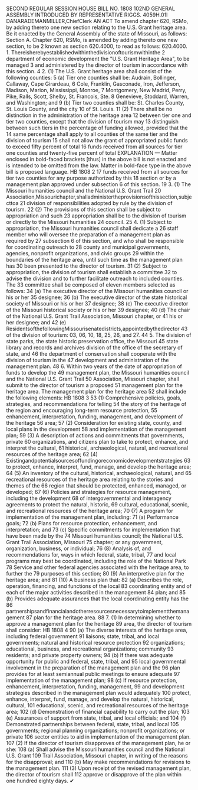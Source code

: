 SECOND REGULAR SESSION
HOUSE BILL NO. 1808
102ND GENERAL ASSEMBLY
INTRODUCED BY REPRESENTATIVE RIGGS.
4059H.01I DANARADEMANMILLER,ChiefClerk
AN ACT
To amend chapter 620, RSMo, by adding thereto one new section relating to the U.S. Grant
heritage area.
Be it enacted by the General Assembly of the state of Missouri, as follows:
Section A. Chapter 620, RSMo, is amended by adding thereto one new section, to be
2 known as section 620.4000, to read as follows:
620.4000. 1. Thereisherebyestablishedwithinthedivisionoftourismwithinthe
2 department of economic development the "U.S. Grant Heritage Area", to be managed
3 and administered by the director of tourism in accordance with this section.
4 2. (1) The U.S. Grant heritage area shall consist of the following counties:
5 (a) Tier one counties shall be: Audrain, Bollinger, Callaway, Cape Girardeau,
6 Cole, Franklin, Gasconade, Iron, Jefferson, Madison, Marion, Mississippi, Monroe,
7 Montgomery, New Madrid, Perry, Pike, Ralls, Scott, Shelby, St. Francois, Ste.
8 Genevieve, Stoddard, Warren, and Washington; and
9 (b) Tier two counties shall be: St. Charles County, St. Louis County, and the city
10 of St. Louis.
11 (2) There shall be no distinction in the administration of the heritage area
12 between tier one and tier two counties, except that the division of tourism may
13 distinguish between such tiers in the percentage of funding allowed, provided that the
14 same percentage shall apply to all counties of the same tier and the division of tourism
15 shall not allow the grant of appropriated public funds to exceed fifty percent of total
16 funds received from all sources for tier one counties and twenty-five percent of total
EXPLANATION — Matter enclosed in bold-faced brackets [thus] in the above bill is not enacted and is
intended to be omitted from the law. Matter in bold-face type in the above bill is proposed language.
HB 1808 2
17 funds received from all sources for tier two counties for any purpose authorized by this
18 section or by a management plan approved under subsection 6 of this section.
19 3. (1) The Missouri humanities council and the National U.S. Grant Trail
20 Association,Missourichapter,shalladministertheprovisionsofthissection,subjecttoa
21 division of responsibilities adopted by rule by the division of tourism.
22 (2) The provisions of this section shall be subject to appropriation and such
23 appropriation shall be to the division of tourism or directly to the Missouri humanities
24 council.
25 4. (1) Subject to appropriation, the Missouri humanities council shall dedicate a
26 staff member who will oversee the preparation of a management plan as required by
27 subsection 6 of this section, and who shall be responsible for coordinating outreach to
28 county and municipal governments, agencies, nonprofit organizations, and civic groups
29 within the boundaries of the heritage area, until such time as the management plan has
30 been presented to the director of tourism.
31 (2) Subject to appropriation, the division of tourism shall establish a committee
32 to advise the division and to further facilitate outreach to included counties. The
33 committee shall be composed of eleven members selected as follows:
34 (a) The executive director of the Missouri humanities council or his or her
35 designee;
36 (b) The executive director of the state historical society of Missouri or his or her
37 designee;
38 (c) The executive director of the Missouri historical society or his or her
39 designee;
40 (d) The chair of the National U.S. Grant Trail Association, Missouri chapter, or
41 his or her designee; and
42 (e) ResidentsofthefollowingMissourisenatedistricts,appointedbythedirector
43 of the division of tourism: 03, 06, 10, 18, 25, 26, and 27.
44 5. The division of state parks, the state historic preservation office, the Missouri
45 state library and records and archives division of the office of the secretary of state, and
46 the department of conservation shall cooperate with the division of tourism in the
47 development and administration of the management plan.
48 6. Within two years of the date of appropriation of funds to develop the
49 management plan, the Missouri humanities council and the National U.S. Grant Trail
50 Association, Missouri chapter, shall submit to the director of tourism a proposed
51 management plan for the heritage area. The management plan for the heritage area
52 shall include the following elements:
HB 1808 3
53 (1) Comprehensive policies, goals, strategies, and recommendations for telling
54 the story of the heritage of the region and encouraging long-term resource protection,
55 enhancement, interpretation, funding, management, and development of the heritage
56 area;
57 (2) Consideration for existing state, county, and local plans in the development
58 and implementation of the management plan;
59 (3) A description of actions and commitments that governments, private
60 organizations, and citizens plan to take to protect, enhance, and interpret the cultural,
61 historical, archaeological, natural, and recreational resources of the heritage area;
62 (4) Existingandpotentialsourcesoffundingoreconomicdevelopmentstrategies
63 to protect, enhance, interpret, fund, manage, and develop the heritage area;
64 (5) An inventory of the cultural, historical, archaeological, natural, and
65 recreational resources of the heritage area relating to the stories and themes of the
66 region that should be protected, enhanced, managed, or developed;
67 (6) Policies and strategies for resource management, including the development
68 of intergovernmental and interagency agreements to protect the natural, historic,
69 cultural, educational, scenic, and recreational resources of the heritage area;
70 (7) A program for implementation of the management plan, including:
71 (a) Performance goals;
72 (b) Plans for resource protection, enhancement, and interpretation; and
73 (c) Specific commitments for implementation that have been made by the
74 Missouri humanities council; the National U.S. Grant Trail Association, Missouri
75 chapter; or any government, organization, business, or individual;
76 (8) Analysis of, and recommendations for, ways in which federal, state, tribal,
77 and local programs may best be coordinated, including the role of the National Park
78 Service and other federal agencies associated with the heritage area, to further the
79 purposes of this section;
80 (9) An interpretive plan for the heritage area; and
81 (10) A business plan that:
82 (a) Describes the role, operation, financing, and functions of the local
83 coordinating entity and of each of the major activities described in the management
84 plan; and
85 (b) Provides adequate assurances that the local coordinating entity has the
86 partnershipsandfinancialandotherresourcesnecessarytoimplementthemanagement
87 plan for the heritage area.
88 7. (1) In determining whether to approve a management plan for the heritage
89 area, the director of tourism shall consider:
HB 1808 4
90 (a) The diverse interests of the heritage area, including federal government
91 liaisons; state, tribal, and local governments; natural and historical resource protection
92 organizations; educational, business, and recreational organizations; community
93 residents; and private property owners;
94 (b) If there was adequate opportunity for public and federal, state, tribal, and
95 local governmental involvement in the preparation of the management plan and the
96 plan provides for at least semiannual public meetings to ensure adequate
97 implementation of the management plan;
98 (c) If resource protection, enhancement, interpretation, funding, management,
99 and development strategies described in the management plan would adequately
100 protect, enhance, interpret, fund, manage, and develop the natural, historical, cultural,
101 educational, scenic, and recreational resources of the heritage area;
102 (d) Demonstration of financial capability to carry out the plan;
103 (e) Assurances of support from state, tribal, and local officials; and
104 (f) Demonstrated partnerships between federal, state, tribal, and local
105 governments; regional planning organizations; nonprofit organizations; or private
106 sector entities to aid in implementation of the management plan.
107 (2) If the director of tourism disapproves of the management plan, he or she:
108 (a) Shall advise the Missouri humanities council and the National U.S. Grant
109 Trail Association, Missouri chapter, in writing of the reasons for the disapproval; and
110 (b) May make recommendations for revisions to the management plan.
111 (3) Upon receipt of the revised management plan, the director of tourism shall
112 approve or disapprove of the plan within one hundred eighty days.
✔